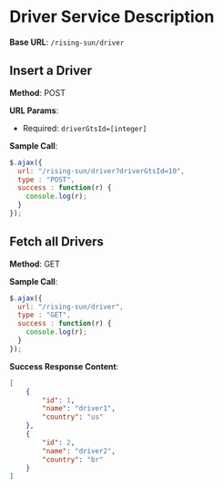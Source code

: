 # Driver Service Description

__Base URL__: `/rising-sun/driver`

## Insert a Driver

__Method__: POST

__URL Params__: 
* Required:  `driverGtsId=[integer]`

__Sample Call__:
```javascript 
$.ajax({
  url: "/rising-sun/driver?driverGtsId=10",
  type : "POST",
  success : function(r) {
    console.log(r);
  }
});
```
## Fetch all Drivers

__Method__: GET

__Sample Call__:
```javascript 
$.ajax({
  url: "/rising-sun/driver",
  type : "GET",
  success : function(r) {
    console.log(r);
  }
});
```

__Success Response Content__:
```json
[
    {
        "id": 1,
        "name": "driver1",
        "country": "us"
    },
    {
        "id": 2,
        "name": "driver2",
        "country": "br"
    }
]
```